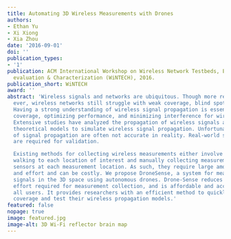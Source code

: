 ```yaml
---
title: Automating 3D Wireless Measurements with Drones
authors:
- Ethan Yu
- Xi Xiong
- Xia Zhou
date: '2016-09-01'
doi: ''
publication_types:
- '1'
publication: ACM International Workshop on Wireless Network Testbeds, Experimental
  evaluation & Characterization (WiNTECH), 2016.
publication_short: WiNTECH
award: ''
abstract: 'Wireless signals and networks are ubiquitous. Though more reliable than
  ever, wireless networks still struggle with weak coverage, blind spots, and interference.
  Having a strong understanding of wireless signal propagation is essential for increasing
  coverage, optimizing performance, and minimizing interference for wireless networks.
  Extensive studies have analyzed the propagation of wireless signals and proposed
  theoretical models to simulate wireless signal propagation. Unfortunately, models
  of signal propagation are often not accurate in reality. Real-world signal measurements
  are required for validation.

  Existing methods for collecting wireless measurements either involve researchers
  walking to each location of interest and manually collecting measurements, or place
  sensors at each measurement location. As such, they require large amounts of time
  and effort and can be costly. We propose DroneSense, a system for measuring wireless
  signals in the 3D space using autonomous drones. Drone-Sense reduces the time and
  effort required for measurement collection, and is affordable and accessible to
  all users. It provides researchers with an efficient method to quickly analyze wireless
  coverage and test their wireless propagation models.'
featured: false
nopage: true
image: featured.jpg
image-alt: 3D Wi-Fi reflector brain map
---
```

